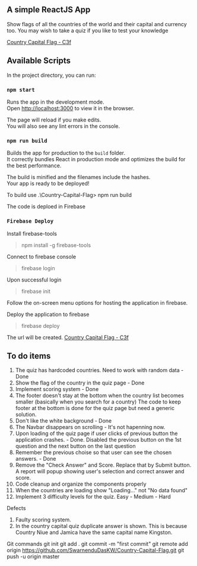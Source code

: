 ## A simple ReactJS App

Show flags of all the countries of the world and their capital and currency too. You may wish to take a quiz if you like to test your knowledge

[Country Capital Flag - C3f](https://country-capital-flag.web.app/)

## Available Scripts

In the project directory, you can run:

### `npm start`

Runs the app in the development mode.<br />
Open [http://localhost:3000](http://localhost:3000) to view it in the browser.

The page will reload if you make edits.<br />
You will also see any lint errors in the console.

### `npm run build`

Builds the app for production to the `build` folder.<br />
It correctly bundles React in production mode and optimizes the build for the best performance.

The build is minified and the filenames include the hashes.<br />
Your app is ready to be deployed!

To build use
.\Country-Capital-Flag> npm run build

The code is deploed in Firebase

### `Firebase Deploy`

Install firebase-tools

> npm install -g firebase-tools

Connect to firebase console

> firebase login

Upon successful login

> firebase init

Follow the on-screen menu options for hosting the application in firebase.

Deploy the application to firebase

> firebase deploy

The url will be created.
[Country Capital Flag - C3f](https://country-capital-flag.web.app/)

## To do items

1. The quiz has hardcoded countries. Need to work with random data - Done
2. Show the flag of the country in the quiz page - Done
3. Implement scoring system - Done
4. The footer doesn't stay at the bottom when the country list becomes smaller (basically when you search for a country)
   The code to keep footer at the bottom is done for the quiz page but need a generic solution.
5. Don't like the white background - Done
6. The Navbar disappears on scrolling - It's not hapenning now.
7. Upon loading of the quiz page if user clicks of previous button the application crashes. - Done.
   Disabled the previous button on the 1st question and the next button on the last question
8. Remember the previous choise so that user can see the chosen answers. - Done
9. Remove the "Check Answer" and Score. Replace that by Submit button. A report will popup showing user's selection and correct answer and score.
10. Code cleanup and organize the components properly
11. When the countries are loading show "Loading..." not "No data found"
12. Implement 3 difficulty levels for the quiz. Easy - Medium - Hard

Defects

1. Faulty scoring system.
2. In the country capital quiz duplicate answer is shown. This is because Country Niue and Jamica have the same capital name Kingston.

Git commands
git init
git add .
git commit -m "first commit"
git remote add origin https://github.com/SwarnenduDasKW/Country-Capital-Flag.git
git push -u origin master
